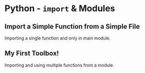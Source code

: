 # Python - `import` & Modules

## Import a Simple Function from a Simple File
Importing a single function and only in main module.

## My First Toolbox!
Importing and using multiple functions from a module.


